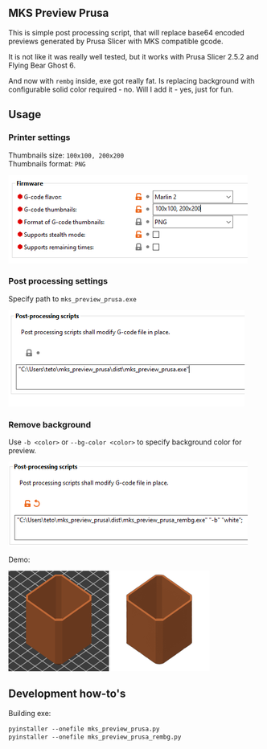 ## MKS Preview Prusa

This is simple post processing script, that will replace base64 encoded previews generated by Prusa Slicer
with MKS compatible gcode.

It is not like it was really well tested, but it works with Prusa Slicer 2.5.2 and Flying Bear Ghost 6.

And now with `rembg` inside, exe got really fat. 
Is replacing background with configurable solid color required - no. Will I add it - yes, just for fun.

## Usage

### Printer settings

Thumbnails size: `100x100, 200x200`<br>
Thumbnails format: `PNG`

![Priner settings screenshot](https://github.com/vlad-d-markin/mks_preview_prusa/raw/main/screenshots/printer_settings.png)

### Post processing settings

Specify path to `mks_preview_prusa.exe`<br>

![Post processing settings screenshot](https://github.com/vlad-d-markin/mks_preview_prusa/raw/main/screenshots/post_processing_settings.png)

### Remove background

Use `-b <color>` or `--bg-color <color>` to specify background color for preview.

![Remove background settings screenshot](https://github.com/vlad-d-markin/mks_preview_prusa/raw/main/screenshots/remove_bg_settings.png)

Demo:

![Remove background demo](https://github.com/vlad-d-markin/mks_preview_prusa/raw/main/screenshots/remove_bg_demo.png)

## Development how-to's
Building exe:
```
pyinstaller --onefile mks_preview_prusa.py
pyinstaller --onefile mks_preview_prusa_rembg.py
```